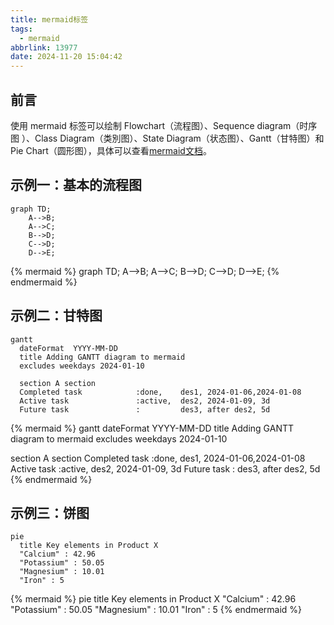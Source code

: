 ```yaml
---
title: mermaid标签
tags:
  - mermaid
abbrlink: 13977
date: 2024-11-20 15:04:42
---
```


## 前言

使用 mermaid 标签可以绘制 Flowchart（流程图）、Sequence diagram（时序图 ）、Class Diagram（类別图）、State Diagram（状态图）、Gantt（甘特图）和 Pie Chart（圆形图），具体可以查看[mermaid文档](https://mermaid-js.github.io/mermaid/)。

## 示例一：基本的流程图

```mermaid
graph TD;
    A-->B;
    A-->C;
    B-->D;
    C-->D;
    D-->E;
```

{% mermaid %}
graph TD;
    A-->B;
    A-->C;
    B-->D;
    C-->D;
    D-->E;
{% endmermaid %}

## 示例二：甘特图

```mermaid
gantt
  dateFormat  YYYY-MM-DD
  title Adding GANTT diagram to mermaid
  excludes weekdays 2024-01-10

  section A section
  Completed task            :done,    des1, 2024-01-06,2024-01-08
  Active task               :active,  des2, 2024-01-09, 3d
  Future task               :         des3, after des2, 5d
```

{% mermaid %}
gantt
  dateFormat  YYYY-MM-DD
  title Adding GANTT diagram to mermaid
  excludes weekdays 2024-01-10

  section A section
  Completed task            :done,    des1, 2024-01-06,2024-01-08
  Active task               :active,  des2, 2024-01-09, 3d
  Future task               :         des3, after des2, 5d
{% endmermaid %}

## 示例三：饼图

```mermaid
pie
  title Key elements in Product X
  "Calcium" : 42.96
  "Potassium" : 50.05
  "Magnesium" : 10.01
  "Iron" : 5
```

{% mermaid %}
pie
  title Key elements in Product X
  "Calcium" : 42.96
  "Potassium" : 50.05
  "Magnesium" : 10.01
  "Iron" : 5
{% endmermaid %}
